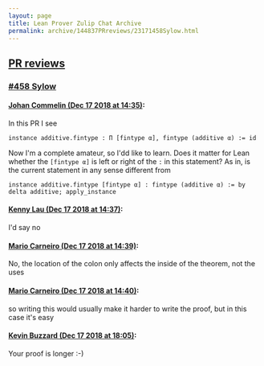 ```yaml
---
layout: page
title: Lean Prover Zulip Chat Archive 
permalink: archive/144837PRreviews/23171458Sylow.html
---
```


## [PR reviews](index.html)
### [#458 Sylow](23171458Sylow.html)

#### [Johan Commelin (Dec 17 2018 at 14:35)](https://leanprover.zulipchat.com/#narrow/stream/144837-PR%20reviews/topic/%23458%20Sylow/near/152026993):
In this PR I see
```lean
instance additive.fintype : Π [fintype α], fintype (additive α) := id
```
Now I'm a complete amateur, so I'dd like to learn. Does it matter for Lean whether the `[fintype α]` is left or right of the `:` in this statement?
As in, is the current statement in any sense different from
```lean
instance additive.fintype [fintype α] : fintype (additive α) := by delta additive; apply_instance
```

#### [Kenny Lau (Dec 17 2018 at 14:37)](https://leanprover.zulipchat.com/#narrow/stream/144837-PR%20reviews/topic/%23458%20Sylow/near/152027134):
I'd say no

#### [Mario Carneiro (Dec 17 2018 at 14:39)](https://leanprover.zulipchat.com/#narrow/stream/144837-PR%20reviews/topic/%23458%20Sylow/near/152027303):
No, the location of the colon only affects the inside of the theorem, not the uses

#### [Mario Carneiro (Dec 17 2018 at 14:40)](https://leanprover.zulipchat.com/#narrow/stream/144837-PR%20reviews/topic/%23458%20Sylow/near/152027378):
so writing this would usually make it harder to write the proof, but in this case it's easy

#### [Kevin Buzzard (Dec 17 2018 at 18:05)](https://leanprover.zulipchat.com/#narrow/stream/144837-PR%20reviews/topic/%23458%20Sylow/near/152042919):
Your proof is longer :-)

